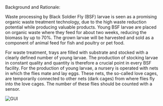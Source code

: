 <p>Background and Rationale:</p>
<p>Waste processing by Black Soldier Fly (BSF) larvae is seen as a promising organic waste treatment
technology, due to the high waste reduction potential while producing valuable products. Young BSF
larvae are placed on organic waste where they feed for about two weeks, reducing the biomass by up
to 70%. The grown larvae will be harvested and sold as a component of animal feed for fish and poultry
or pet food.</p>
<p>For waste treatment, trays are filled with substrate and stocked with a clearly defined number of
young larvae. The production of stocking larvae in constant quality and quantity is therefore a crucial
point in every BSF facility. For the production of young larvae, a nursery is operated with nets in which
the flies mate and lay eggs. These nets, the so-called love cages, are temporarily connected to other
nets (dark cages) from where flies fly into the love cages. The number of these flies should be counted
with a sensor.</p>

![GUI](https://user-images.githubusercontent.com/81442784/213761322-25e6a6d7-bf56-46ee-9c02-29aa5546188e.gif)
